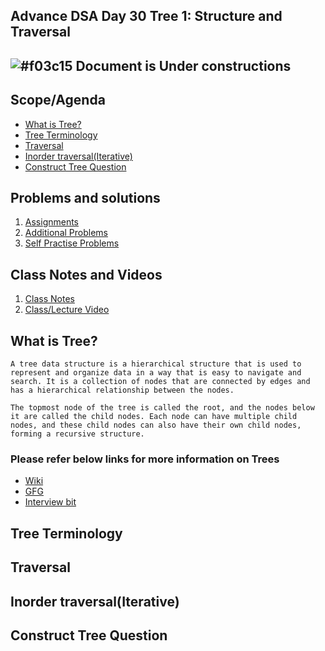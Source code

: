 ## Advance DSA Day 30 Tree 1: Structure and Traversal

## ![#f03c15](https://placehold.co/15x15/f03c15/f03c15.png) Document is Under constructions

## Scope/Agenda
- [What is Tree?]()
- [Tree Terminology]()
- [Traversal]()
- [Inorder traversal(Iterative)]()
- [Construct Tree Question]()

  

## Problems and solutions

1. [Assignments]()
2. [Additional Problems]()
3. [Self Practise Problems]()

## Class Notes and Videos

1. [Class Notes](../../../class_Notes/Advance%20DSA%20Notes/30%20Trees%201%20Structure%20and%20Traversal.pdf)
2. [Class/Lecture Video]()


## What is Tree?
    A tree data structure is a hierarchical structure that is used to represent and organize data in a way that is easy to navigate and search. It is a collection of nodes that are connected by edges and has a hierarchical relationship between the nodes. 

    The topmost node of the tree is called the root, and the nodes below it are called the child nodes. Each node can have multiple child nodes, and these child nodes can also have their own child nodes, forming a recursive structure.

### Please refer below links for more information on Trees

* [Wiki](https://en.wikipedia.org/wiki/Tree_(data_structure))
* [GFG](https://www.geeksforgeeks.org/introduction-to-tree-data-structure-and-algorithm-tutorials/)
* [Interview bit](https://www.interviewbit.com/courses/programming/tree-data-structure/)
## Tree Terminology

## Traversal
## Inorder traversal(Iterative)
## Construct Tree Question
